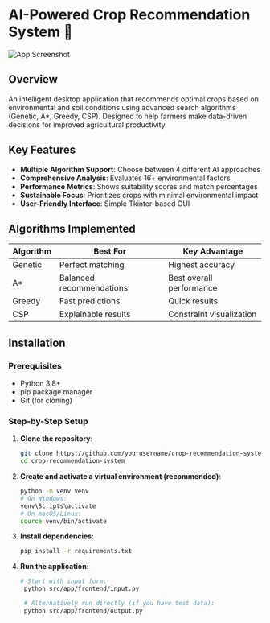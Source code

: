 # AI-Powered Crop Recommendation System 🌱

![App Screenshot](./assets/screenshots/app_demo.png)

## Overview
An intelligent desktop application that recommends optimal crops based on environmental and soil conditions using advanced search algorithms (Genetic, A*, Greedy, CSP). Designed to help farmers make data-driven decisions for improved agricultural productivity.

## Key Features
- **Multiple Algorithm Support**: Choose between 4 different AI approaches
- **Comprehensive Analysis**: Evaluates 16+ environmental factors
- **Performance Metrics**: Shows suitability scores and match percentages
- **Sustainable Focus**: Prioritizes crops with minimal environmental impact
- **User-Friendly Interface**: Simple Tkinter-based GUI

## Algorithms Implemented
| Algorithm | Best For | Key Advantage |
|-----------|----------|---------------|
| Genetic | Perfect matching | Highest accuracy |
| A* | Balanced recommendations | Best overall performance |
| Greedy | Fast predictions | Quick results |
| CSP | Explainable results | Constraint visualization |

## Installation

### Prerequisites
- Python 3.8+
- pip package manager
- Git (for cloning)

### Step-by-Step Setup

1. **Clone the repository**:
   ```bash
   git clone https://github.com/yourusername/crop-recommendation-system.git
   cd crop-recommendation-system
2. **Create and activate a virtual environment (recommended)**:
   ```bash
   python -m venv venv
   # On Windows:
   venv\Scripts\activate
   # On macOS/Linux:
   source venv/bin/activate
3. **Install dependencies**:
   ```bash
   pip install -r requirements.txt
4. **Run the application**:
   ```bash
   # Start with input form:
    python src/app/frontend/input.py

    # Alternatively run directly (if you have test data):
    python src/app/frontend/output.py
